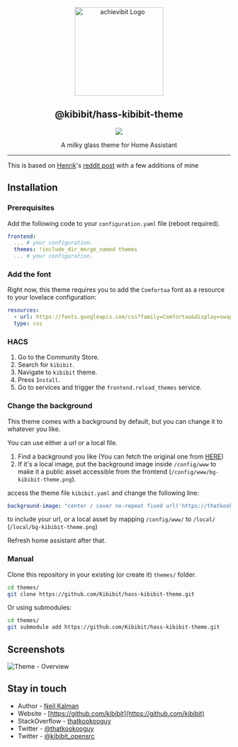 <p align="center">
  <a href="https://github.com/Kibibit/hass-kibibit-theme/" target="blank"><img src="https://thatkookooguy.github.io/https-assets/hassio-theme-logo.png" width="200" alt="achievibit Logo" />
  </a>
  <h2 align="center">
    @kibibit/hass-kibibit-theme
  </h2>
</p>
<p align="center">
  <a href="https://github.com/custom-components/hacs"><img src="https://img.shields.io/badge/HACS-Default-orange.svg?style=for-the-badge"></a>
</p>
<p align="center">
  A milky glass theme for Home Assistant
</p>
<hr>

This is based on [Henrik](https://www.reddit.com/user/Trollet_/)'s [reddit post](https://www.reddit.com/r/homeassistant/comments/c4s28m/my_current_lovelace_ui_constructive_feedback_is/) with a few additions of mine


## Installation

### Prerequisites

Add the following code to your `configuration.yaml` file (reboot required).

```yaml
frontend:
  ... # your configuration.
  themes: !include_dir_merge_named themes
  ... # your configuration.
```

### Add the font
Right now, this theme requires you to add the `Comfortaa` font as a resource to your lovelace configuration:
```yaml
resources:
  - url: https://fonts.googleapis.com/css?family=Comfortaa&display=swap
  type: css
```

### HACS

1. Go to the Community Store.
2. Search for `kibibit`.
3. Navigate to `kibibit` theme.
4. Press `Install`.
6. Go to services and trigger the `frontend.reload_themes` service.

### Change the background

This theme comes with a background by default, but you can change it to whatever you like.

You can use either a url or a local file.

1. Find a background you like (You can fetch the original one from [HERE](https://thatkookooguy.github.io/https-assets/bg-kibibit-theme.png))
2. If it's a local image, put the background image inside `/config/www` to make it a public asset accessible from the frontend (`/config/www/bg-kibibit-theme.png`).

access the theme file `kibibit.yaml` and change the following line:

```yaml
background-image: "center / cover no-repeat fixed url('https://thatkookooguy.github.io/https-assets/bg-kibibit-theme.png')"
```

to include your url, or a local asset by mapping `/config/www/` to `/local/` (`/local/bg-kibibit-theme.png`)

Refresh home assistant after that.

### Manual

Clone this repository in your existing (or create it) `themes/` folder.

```bash
cd themes/
git clone https://github.com/Kibibit/hass-kibibit-theme.git
```

Or using submodules:

```bash
cd themes/
git submodule add https://github.com/Kibibit/hass-kibibit-theme.git
```

## Screenshots
![Theme - Overview](https://thatkookooguy.github.io/https-assets/dashboard-example.png)

## Stay in touch

- Author - [Neil Kalman](https://github.com/thatkookooguy)
- Website - [https://github.com/kibibit](https://github.com/kibibit)
- StackOverflow - [thatkookooguy](https://stackoverflow.com/users/1788884/thatkookooguy)
- Twitter - [@thatkookooguy](https://twitter.com/thatkookooguy)
- Twitter - [@kibibit_opensrc](https://twitter.com/kibibit_opensrc)
